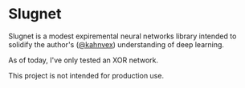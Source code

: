 # Slugnet

Slugnet is a modest expiremental neural networks library intended
to solidify the author's ([@kahnvex](https://github.com/kahnvex))
understanding of deep learning.

As of today, I've only tested an XOR network.

This project is not intended for production use.
